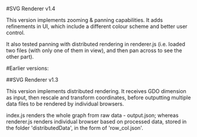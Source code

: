 #SVG Renderer v1.4

This version implements zooming & panning capabilities. It adds refinements in UI, which include a different colour scheme and better user control.

It also tested panning with distributed rendering in renderer.js (i.e. loaded two files (with only one of them in view), and then pan across to see the other part).



#Earlier versions:

##SVG Renderer v1.3

This version implements distributed rendering. It receives GDO dimension as input, then rescale and transform coordinates, before outputting multiple data files to be rendered by individual browsers.

index.js renders the whole graph from raw data - output.json;
whereas renderer.js renders individual browser based on processed data, stored in the folder 'distributedData', in the form of 'row_col.json'.